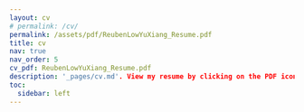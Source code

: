```yaml
---
layout: cv
# permalink: /cv/
permalink: /assets/pdf/ReubenLowYuXiang_Resume.pdf
title: cv
nav: true
nav_order: 5
cv_pdf: ReubenLowYuXiang_Resume.pdf
description: '_pages/cv.md'. View my resume by clicking on the PDF icon.
toc:
  sidebar: left
---
```

